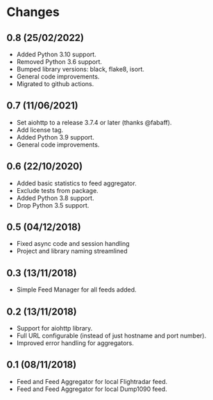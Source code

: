 # Changes

## 0.8 (25/02/2022)
* Added Python 3.10 support.
* Removed Python 3.6 support.
* Bumped library versions: black, flake8, isort.
* General code improvements.
* Migrated to github actions.

## 0.7 (11/06/2021)
* Set aiohttp to a release 3.7.4 or later (thanks @fabaff).
* Add license tag.
* Added Python 3.9 support.
* General code improvements.

## 0.6 (22/10/2020)
* Added basic statistics to feed aggregator.
* Exclude tests from package.
* Added Python 3.8 support.
* Drop Python 3.5 support.

## 0.5 (04/12/2018)
* Fixed async code and session handling
* Project and library naming streamlined

## 0.3 (13/11/2018)
* Simple Feed Manager for all feeds added.

## 0.2 (13/11/2018)
* Support for aiohttp library.
* Full URL configurable (instead of just hostname and port number).
* Improved error handling for aggregators.

## 0.1 (08/11/2018)
* Feed and Feed Aggregator for local Flightradar feed.
* Feed and Feed Aggregator for local Dump1090 feed.
